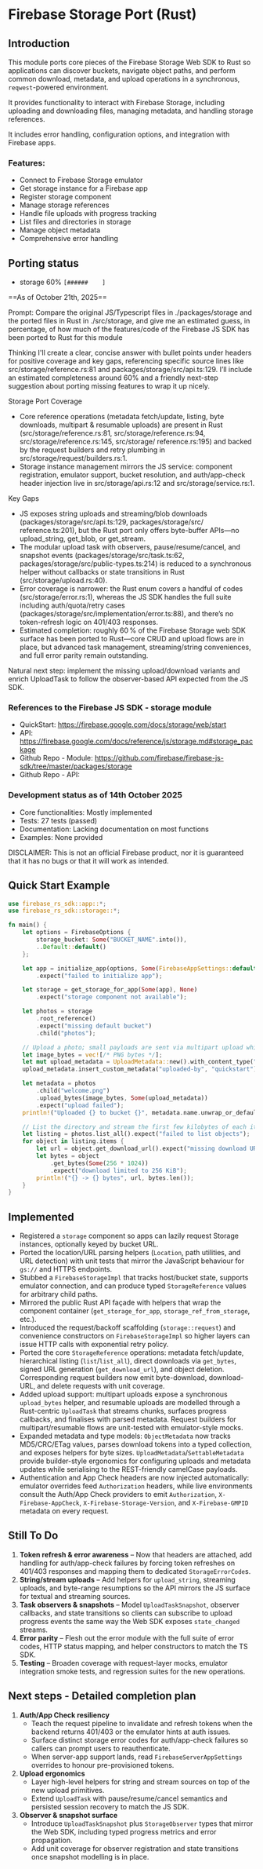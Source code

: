 # Firebase Storage Port (Rust)

## Introduction

This module ports core pieces of the Firebase Storage Web SDK to Rust so applications 
can discover buckets, navigate object paths, and perform common download, metadata, 
and upload operations in a synchronous, `reqwest`-powered environment.

It provides functionality to interact with Firebase Storage, including
uploading and downloading files, managing metadata, and handling storage references.

It includes error handling, configuration options, and integration with Firebase apps.

### Features:

- Connect to Firebase Storage emulator
- Get storage instance for a Firebase app
- Register storage component
- Manage storage references
- Handle file uploads with progress tracking
- List files and directories in storage
- Manage object metadata
- Comprehensive error handling

## Porting status

- storage 60% `[######    ]`

==As of October 21th, 2025== 

Prompt: Compare the original JS/Typescript files in ./packages/storage and the ported files in Rust in ./src/storage, and give me an estimated guess, in percentage, of how much of the features/code of the Firebase JS SDK has been ported to Rust for this module

Thinking
I'll create a clear, concise answer with bullet points under headers for positive coverage and key gaps, referencing specific source lines like src/storage/reference.rs:81 and packages/storage/src/api.ts:129. I’ll include an estimated completeness around 60% and a friendly next-step suggestion about porting missing features to wrap it up nicely.

Storage Port Coverage

  - Core reference operations (metadata fetch/update, listing, byte downloads, multipart & resumable uploads) are
  present in Rust (src/storage/reference.rs:81, src/storage/reference.rs:94, src/storage/reference.rs:145, src/storage/
  reference.rs:195) and backed by the request builders and retry plumbing in src/storage/request/builders.rs:1.
  - Storage instance management mirrors the JS service: component registration, emulator support, bucket resolution, and
  auth/app-check header injection live in src/storage/api.rs:12 and src/storage/service.rs:1.

Key Gaps

  - JS exposes string uploads and streaming/blob downloads (packages/storage/src/api.ts:129, packages/storage/src/
  reference.ts:201), but the Rust port only offers byte-buffer APIs—no upload_string, get_blob, or get_stream.
  - The modular upload task with observers, pause/resume/cancel, and snapshot events (packages/storage/src/task.ts:62,
  packages/storage/src/public-types.ts:214) is reduced to a synchronous helper without callbacks or state transitions in
  Rust (src/storage/upload.rs:40).
  - Error coverage is narrower: the Rust enum covers a handful of codes (src/storage/error.rs:1), whereas the JS SDK
  handles the full suite including auth/quota/retry cases (packages/storage/src/implementation/error.ts:88), and there’s
  no token-refresh logic on 401/403 responses.
  - Estimated completion: roughly 60 % of the Firebase Storage web SDK surface has been ported to Rust—core CRUD and
  upload flows are in place, but advanced task management, streaming/string conveniences, and full error parity remain
  outstanding.

Natural next step: implement the missing upload/download variants and enrich UploadTask to follow the observer-based API expected from the JS SDK.

### References to the Firebase JS SDK - storage module

- QuickStart: https://firebase.google.com/docs/storage/web/start
- API: https://firebase.google.com/docs/reference/js/storage.md#storage_package
- Github Repo - Module: https://github.com/firebase/firebase-js-sdk/tree/master/packages/storage
- Github Repo - API: 

### Development status as of 14th October 2025

- Core functionalities: Mostly implemented 
- Tests: 27 tests (passed)
- Documentation: Lacking documentation on most functions
- Examples: None provided

DISCLAIMER: This is not an official Firebase product, nor it is guaranteed that it has no bugs or that it will work as intended.

## Quick Start Example

```rust
use firebase_rs_sdk::app::*;
use firebase_rs_sdk::storage::*;

fn main() {
    let options = FirebaseOptions {
        storage_bucket: Some("BUCKET_NAME".into()),
        ..Default::default()
    };

    let app = initialize_app(options, Some(FirebaseAppSettings::default()))
        .expect("failed to initialize app");

    let storage = get_storage_for_app(Some(app), None)
        .expect("storage component not available");

    let photos = storage
        .root_reference()
        .expect("missing default bucket")
        .child("photos");

    // Upload a photo; small payloads are sent via multipart upload while larger blobs use the resumable API.
    let image_bytes = vec![/* PNG bytes */];
    let mut upload_metadata = UploadMetadata::new().with_content_type("image/png");
    upload_metadata.insert_custom_metadata("uploaded-by", "quickstart");

    let metadata = photos
        .child("welcome.png")
        .upload_bytes(image_bytes, Some(upload_metadata))
        .expect("upload failed");
    println!("Uploaded {} to bucket {}", metadata.name.unwrap_or_default(), metadata.bucket.unwrap_or_default());

    // List the directory and stream the first few kilobytes of each item.
    let listing = photos.list_all().expect("failed to list objects");
    for object in listing.items {
        let url = object.get_download_url().expect("missing download URL");
        let bytes = object
            .get_bytes(Some(256 * 1024))
            .expect("download limited to 256 KiB");
        println!("{} -> {} bytes", url, bytes.len());
    }
}
```

## Implemented

- Registered a `storage` component so apps can lazily request Storage instances, optionally keyed by bucket URL.
- Ported the location/URL parsing helpers (`Location`, path utilities, and URL detection) with unit tests that mirror the
  JavaScript behaviour for `gs://` and HTTPS endpoints.
- Stubbed a `FirebaseStorageImpl` that tracks host/bucket state, supports emulator connection, and can produce typed
  `StorageReference` values for arbitrary child paths.
- Mirrored the public Rust API façade with helpers that wrap the component container (`get_storage_for_app`,
  `storage_ref_from_storage`, etc.).
- Introduced the request/backoff scaffolding (`storage::request`) and convenience constructors on
  `FirebaseStorageImpl` so higher layers can issue HTTP calls with exponential retry policy.
- Ported the core `StorageReference` operations: metadata fetch/update, hierarchical listing (`list`/`list_all`), direct
  downloads via `get_bytes`, signed URL generation (`get_download_url`), and object deletion. Corresponding request
  builders now emit byte-download, download-URL, and delete requests with unit coverage.
- Added upload support: multipart uploads expose a synchronous `upload_bytes` helper, and resumable uploads are modelled
  through a Rust-centric `UploadTask` that streams chunks, surfaces progress callbacks, and finalises with parsed
  metadata. Request builders for multipart/resumable flows are unit-tested with emulator-style mocks.
- Expanded metadata and type models: `ObjectMetadata` now tracks MD5/CRC/ETag values, parses download tokens into a
  typed collection, and exposes helpers for byte sizes. `UploadMetadata`/`SettableMetadata` provide builder-style
  ergonomics for configuring uploads and metadata updates while serialising to the REST-friendly camelCase payloads.
- Authentication and App Check headers are now injected automatically: emulator overrides feed `Authorization`
  headers, while live environments consult the Auth/App Check providers to emit `Authorization`,
  `X-Firebase-AppCheck`, `X-Firebase-Storage-Version`, and `X-Firebase-GMPID` metadata on every request.

## Still To Do

1. **Token refresh & error awareness** – Now that headers are attached, add handling for auth/app-check failures by
   forcing token refreshes on 401/403 responses and mapping them to dedicated `StorageErrorCode`s.
2. **String/stream uploads** – Add helpers for `upload_string`, streaming uploads, and byte-range resumptions so the API
   mirrors the JS surface for textual and streaming sources.
3. **Task observers & snapshots** – Model `UploadTaskSnapshot`, observer callbacks, and state transitions so clients can
   subscribe to upload progress events the same way the Web SDK exposes `state_changed` streams.
4. **Error parity** – Flesh out the error module with the full suite of error codes, HTTP status mapping, and helper
   constructors to match the TS SDK.
5. **Testing** – Broaden coverage with request-layer mocks, emulator integration smoke tests, and regression suites for
   the new operations.

## Next steps - Detailed completion plan

1. **Auth/App Check resiliency**
   - Teach the request pipeline to invalidate and refresh tokens when the backend returns 401/403 or the emulator hints
     at auth issues.
   - Surface distinct storage error codes for auth/app-check failures so callers can prompt users to reauthenticate.
   - When server-app support lands, read `FirebaseServerAppSettings` overrides to honour pre-provisioned tokens.
2. **Upload ergonomics**
   - Layer high-level helpers for string and stream sources on top of the new upload primitives.
   - Extend `UploadTask` with pause/resume/cancel semantics and persisted session recovery to match the JS SDK.
3. **Observer & snapshot surface**
   - Introduce `UploadTaskSnapshot` plus `StorageObserver` types that mirror the Web SDK, including typed progress
     metrics and error propagation.
   - Add unit coverage for observer registration and state transitions once snapshot modelling is in place.
